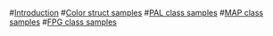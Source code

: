 #[Introduction](intro.md)
#[Color struct samples](Color/samples.md)
#[PAL class samples](PAL/samples.md)
#[MAP class samples](MAP/samples.md)
#[FPG class samples](FPG/samples.md)
